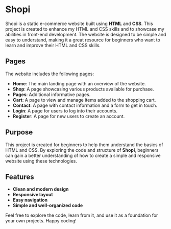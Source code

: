 # **Shopi**

Shopi is a static e-commerce website built using **HTML** and **CSS**. This project is created to enhance my HTML and CSS skills and to showcase my abilities in front-end development. The website is designed to be simple and easy to understand, making it a great resource for beginners who want to learn and improve their HTML and CSS skills.

## **Pages**

The website includes the following pages:

- **Home**: The main landing page with an overview of the website.
- **Shop**: A page showcasing various products available for purchase.
- **Pages**: Additional informative pages.
- **Cart**: A page to view and manage items added to the shopping cart.
- **Contact**: A page with contact information and a form to get in touch.
- **Login**: A page for users to log into their accounts.
- **Register**: A page for new users to create an account.

## **Purpose**

This project is created for beginners to help them understand the basics of HTML and CSS. By exploring the code and structure of **Shopi**, beginners can gain a better understanding of how to create a simple and responsive website using these technologies.

## **Features**

- **Clean and modern design**
- **Responsive layout**
- **Easy navigation**
- **Simple and well-organized code**

Feel free to explore the code, learn from it, and use it as a foundation for your own projects. Happy coding!
